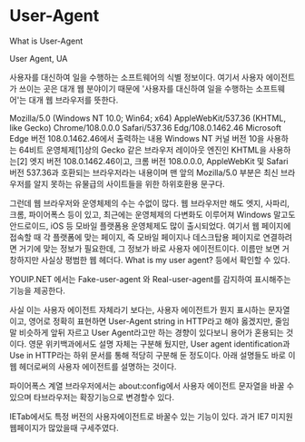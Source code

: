 # User-Agent
What is User-Agent

User Agent, UA


사용자를 대신하여 일을 수행하는 소프트웨어의 식별 정보이다.
여기서 사용자 에이전트가 쓰이는 곳은 대개 웹 분야이기 때문에 '사용자를 대신하여 일을 수행하는 소프트웨어'는 대개 웹 브라우저를 뜻한다.

Mozilla/5.0 (Windows NT 10.0; Win64; x64) AppleWebKit/537.36 (KHTML, like Gecko) Chrome/108.0.0.0 Safari/537.36 Edg/108.0.1462.46
Microsoft Edge 버전 108.0.1462.46에서 출력하는 내용
Windows NT 커널 버전 10을 사용하는 64비트 운영체제[1]상의 Gecko 같은 브라우저 레이아웃 엔진인 KHTML을 사용하는[2] 엣지 버전 108.0.1462.46이고, 크롬 버전 108.0.0.0, AppleWebKit 및 Safari 버전 537.36과 호환되는 브라우저라는 내용이며 맨 앞의 Mozilla/5.0 부분은 최신 브라우저를 알지 못하는 유물급의 사이트들을 위한 하위호환용 문구다.

그런데 웹 브라우저와 운영체제의 수는 수없이 많다. 웹 브라우저만 해도 엣지, 사파리, 크롬, 파이어폭스 등이 있고, 최근에는 운영체제의 다변화도 이루어져 Windows 말고도 안드로이드, iOS 등 모바일 플랫폼용 운영체제도 많이 출시되었다.
여기서 웹 페이지에 접속할 때 각 플랫폼에 맞는 페이지, 즉 모바일 페이지나 데스크탑용 페이지로 연결하려면 거기에 맞는 정보가 필요한데, 그 정보가 바로 사용자 에이전트이다. 이름만 보면 거창하지만 사실상 평범한 웹 헤더다. What is my user agent? 등에서 확인할 수 있다.

YOUIP.NET 에서는 Fake-user-agent 와 Real-user-agent를 감지하여 표시해주는 기능을 제공한다.

사실 이는 사용자 에이전트 자체라기 보다는, 사용자 에이전트가 뭔지 표시하는 문자열이고, 영어로 정확히 표현하면 User-Agent string in HTTP라고 해야 옳겠지만, 줄임말 비슷하게 앞뒤 자르고 User Agent라고만 하는 경향이 있다보니 용어가 혼용되는 것이다. 영문 위키백과에서도 설명 자체는 구분해 뒀지만, User agent identification과 Use in HTTP라는 하위 문서를 통해 적당히 구분해 둔 정도이다. 아래 설명들도 바로 이 웹 헤더로써의 사용자 에이전트를 설명하는 것이다.

파이어폭스 계열 브라우저에서는 about:config에서 사용자 에이전트 문자열을 바꿀 수 있으며 타브라우저는 확장기능으로 변경할수 있다.

IETab에서도 특정 버전의 사용자에이전트로 바꿀수 있는 기능이 있다. 과거 IE7 미지원 웹페이지가 많았을때 구세주였다.

